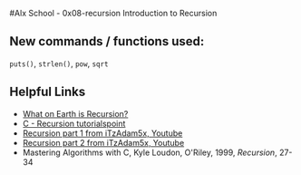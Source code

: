 #Alx School - 0x08-recursion
Introduction to Recursion
## New commands / functions used:
``puts()``, ``strlen()``, ``pow``, ``sqrt``
## Helpful Links
* [What on Earth is Recursion?](https://www.youtube.com/watch?v=Mv9NEXX1VHc)
* [C - Recursion tutorialspoint](https://www.tutorialspoint.com/cprogramming/c_recursion.htm)
* [Recursion part 1 from iTzAdam5x, Youtube](https://www.youtube.com/watch?v=XGxbXMP6k8k)
* [Recursion part 2 from iTzAdam5x, Youtube](https://www.youtube.com/watch?v=7XiIS6HobNs)
* Mastering Algorithms with C, Kyle Loudon, O'Riley, 1999, <em>Recursion</em>, 27-34

